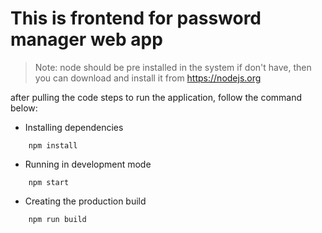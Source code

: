 # This is frontend for **password manager** web app

>Note: node should be pre installed in the system
>if don't have, then you can download and install it from https://nodejs.org

after pulling the code
steps to run the application, follow the command below:
* Installing dependencies
```
	npm install
```
* Running in development mode
```
	npm start
```
* Creating the production build
```
	npm run build
```
